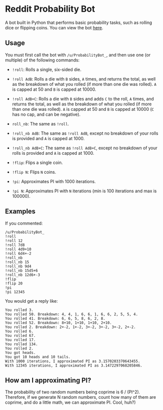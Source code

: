 # Reddit Probability Bot

A bot built in Python that performs basic probability tasks, such as rolling dice or flipping coins. You can view the bot [here](https://www.reddit.com/user/ProbabilityBot_).

## Usage

You must first call the bot with `/u/ProbabilityBot_`, and then use one (or multiple) of the following commands:

* `!roll`: Rolls a single, six-sided die.

* `!roll AdB`: Rolls a die with `B` sides, `A` times, and returns the total, as well as the breakdown of what you rolled (if more than one die was rolled). `A` is capped at 50 and `B` is capped at 10000.

* `!roll AdB+C`: Rolls a die with `B` sides and adds `C` to the roll, `A` times, and returns the total, as well as the breakdown of what you rolled (if more than one die was rolled). `A` is capped at 50 and `B` is capped at 10000 (`C` has no cap, and can be negative).

* `roll_nb`: The same as `!roll`.

* `!roll_nb AdB`: The same as `!roll AdB`, except no breakdown of your rolls is provided and `A` is capped at 1000.

* `!roll_nb AdB+C`: The same as `!roll AdB+C`, except no breakdown of your rolls is provided and `A` is capped at 1000.

* `!flip`: Flips a single coin.

* `!flip N`: Flips `N` coins.

* `!pi`: Approximates PI with 1000 iterations.

* `!pi N`: Approximates PI with `N` iterations (min is 100 iterations and max is 100000).

## Examples

If you commented: 

```
/u/ProbabilityBot_
!roll
!roll 12
!roll 7d8
!roll 4d9+10
!roll 6d4+-2
!roll_nb
!roll_nb 15
!roll_nb 9d4
!roll_nb 15d5+6
!roll_nb 12d6+-3
!flip
!flip 20
!pi
!pi 12345
```

You would get a reply like:

```
You rolled 3.
You rolled 50. Breakdown: 4, 4, 1, 6, 6, 1, 6, 6, 2, 5, 5, 4.
You rolled 41. Breakdown: 6, 6, 5, 8, 6, 2, 8.
You rolled 52. Breakdown: 8+10, 1+10, 1+10, 2+10.
You rolled 2. Breakdown: 2+-2, 1+-2, 3+-2, 3+-2, 3+-2, 2+-2.
You rolled 6.
You rolled 67.
You rolled 17.
You rolled 134.
You rolled 2.
You got heads.
You got 10 heads and 10 tails.
With 1000 iterations, I approximated PI as 3.1570203370643455.
With 12345 iterations, I approximated PI as 3.1472297068205846.
```

## How am I approximating PI?

The probability of two random numbers being coprime is 6 / (PI^2). Therefore, if we generate N random numbers, count how many of them are coprime, and do a little math, we can approximate PI. Cool, huh?)